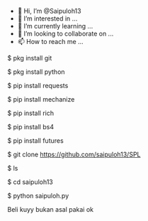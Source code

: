 - 👋 Hi, I’m @Saipuloh13
- 👀 I’m interested in ...
- 🌱 I’m currently learning ...
- 💞️ I’m looking to collaborate on ...
- 📫 How to reach me ...

<!---
Saipuloh13/Saipuloh13 is a ✨ special ✨ repository because its `README.md` (this file) appears on your GitHub profile.
You can click the Preview link to take a look at your changes.
--->
$ pkg install git

$ pkg install python

$ pip install requests

$ pip install mechanize

$ pip install rich

$ pip install bs4

$ pip install futures

$ git clone https://github.com/saipuloh13/SPL

$ ls

$ cd saipuloh13

$ python saipuloh.py

Beli kuyy bukan asal pakai ok
